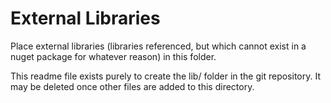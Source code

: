# External Libraries
Place external libraries (libraries referenced, but which cannot exist in a nuget package for whatever reason) in this folder.

This readme file exists purely to create the lib/ folder in the git repository. It may be deleted once other files are added to this directory.

